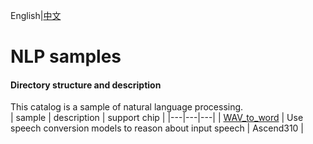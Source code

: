 English|[中文](README_CN.md)

# NLP samples

#### Directory structure and description
This catalog is a sample of natural language processing.   
| sample  | description  | support chip |
|---|---|---|
| [WAV_to_word](./WAV_to_word)  | Use speech conversion models to reason about input speech  | Ascend310 |